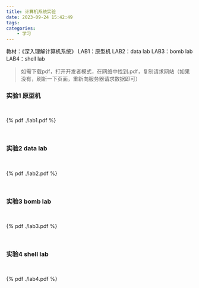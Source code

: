 ```yaml
---
title: 计算机系统实验
date: 2023-09-24 15:42:49
tags:
categories:
    - 学习
---
```


教材：《深入理解计算机系统》
LAB1：原型机
LAB2：data lab
LAB3：bomb lab
LAB4：shell lab
<!--more-->

>如需下载pdf，打开开发者模式，在网络中找到.pdf，复制请求网站（如果没有，刷新一下页面，重新向服务器请求数据即可）

### 实验1 原型机

<br>
 
{% pdf  ./lab1.pdf %} 
 
<br>

### 实验2 data lab

<br>
 
{% pdf  ./lab2.pdf %} 
 
<br>

### 实验3 bomb lab

<br>
 
{% pdf  ./lab3.pdf %} 
 
<br>

### 实验4 shell lab

<br>
 
{% pdf  ./lab4.pdf %} 
 
<br>
